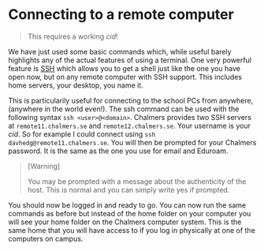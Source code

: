 # Connecting to a remote computer

> This requires a working _cid_!

We have just used some basic commands which, while useful barely highlights any of the actual features of using a terminal. One very powerful feature is [SSH](../glossary.md#command-line-terms) which allows you to get a shell just like the one you have open now, but on any remote computer with SSH support. This includes home servers, your desktop, you name it.

This is particularily useful for connecting to the school PCs from anywhere, (anywhere in the world even!). The ssh command can be used with the following syntax `ssh <user>@<domain>`. Chalmers provides two SSH servers at `remote11.chalmers.se` and `remote12.chalmers.se`. Your username is your _cid_. So for example I could connect using `ssh davhedg@remote11.chalmers.se`. You will then be prompted for your Chalmers password. It is the same as the one you use for email and Eduroam.

> [Warning]
>
> You may be prompted with a message about the authenticity of the host. This is normal and you can simply write yes if prompted.

You should now be logged in and ready to go. You can now run the same commands as before but instead of the home folder on your computer you will see your home folder on the Chalmers computer system. This is the same home that you will have access to if you log in physically at one of the computers on campus.
